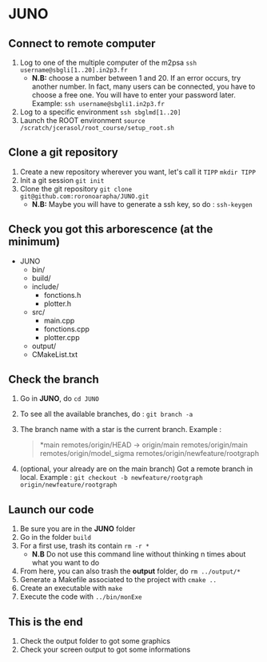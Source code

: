 # JUNO

## Connect to remote computer

1.  Log to one of the multiple computer of the m2psa
	`ssh username@sbgli[1..20].in2p3.fr`
	- **N.B:** choose a number between 1 and 20. If an error occurs, try another number. In fact, many users can be connected, you have to choose a free one. You will have to enter your password later. Example:
	`ssh username@sbgli1.in2p3.fr`
1.  Log to a specific environment
	`ssh sbglmd[1..20]`
1.  Launch the ROOT environment
	`source /scratch/jcerasol/root_course/setup_root.sh`

## Clone a git repository
1.  Create a new repository wherever you want, let's call it `TIPP` 
	`mkdir TIPP`
1.  Init a git session
	`git init`
1.  Clone the git repository
	`git clone git@github.com:roronoarapha/JUNO.git`
	- **N.B:** Maybe you will have to generate a ssh key, so do :
	`ssh-keygen`

## Check you got this arborescence (at the minimum)

- JUNO
  - bin/
  - build/
  - include/
    - fonctions.h
	- plotter.h
  - src/
    - main.cpp
    - fonctions.cpp
	- plotter.cpp
  - output/
  - CMakeList.txt

## Check the branch
1. Go in **JUNO**, do `cd JUNO`
1. To see all the available branches, do :
`git branch -a`
1. The branch name with a star is the current branch. Example :

	> *main
	remotes/origin/HEAD -> origin/main
	remotes/origin/main
	remotes/origin/model_sigma
	remotes/origin/newfeature/rootgraph

1. (optional, your already are on the main branch) Got a remote branch in local. Example :
`git checkout -b newfeature/rootgraph origin/newfeature/rootgraph`

## Launch our code

1. Be sure you are in the **JUNO** folder
1. Go in the folder `build`
1. For a first use, trash its contain
	`rm -r *`
	- **N.B** Do not use this command line without thinking n times about what you want to do
1. From here, you can also trash the **output** folder, do
   `rm ../output/*`
1. Generate a Makefile associated to the project with
	`cmake ..`
1. Create an executable with
	`make`
1. Execute the code with
   `../bin/monExe`

## This is the end

1. Check the output folder to got some graphics
1. Check your screen output to got some informations




